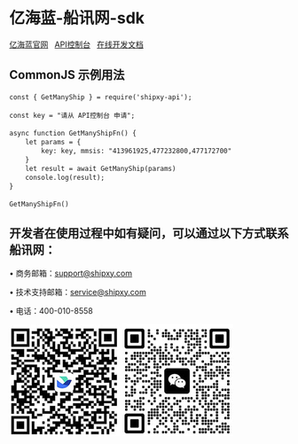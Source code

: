 # 亿海蓝-船讯网-sdk
[亿海蓝官网](https://www.shipxy.com/)&nbsp;&nbsp;
[API控制台](https://api.shipxy.com/v3/console/index)&nbsp;&nbsp;
[在线开发文档](https://hiiau7lsqq.feishu.cn/wiki/E0wAwrPpvieGhSk5wLCctNqonVb)

## CommonJS 示例用法
```
const { GetManyShip } = require('shipxy-api');

const key = "请从 API控制台 申请";

async function GetManyShipFn() {
    let params = {
        key: key, mmsis: "413961925,477232800,477172700"
    }
    let result = await GetManyShip(params)
    console.log(result);
}

GetManyShipFn()

```

## 开发者在使用过程中如有疑问，可以通过以下方式联系船讯网：

• 商务邮箱：support@shipxy.com

• 技术支持邮箱：service@shipxy.com

• 电话：400-010-8558 

![飞书](./images/飞书.jpg)
![微信](./images/微信.jpg)